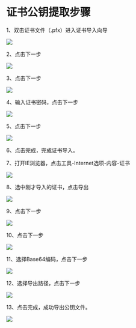 # 证书公钥提取步骤
1、双击证书文件（.pfx）进入证书导入向导

![](%E8%AF%81%E4%B9%A6%E5%85%AC%E9%92%A5%E6%8F%90%E5%8F%96%E6%AD%A5%E9%AA%A4/image_7.jpeg)

2、点击下一步

![](%E8%AF%81%E4%B9%A6%E5%85%AC%E9%92%A5%E6%8F%90%E5%8F%96%E6%AD%A5%E9%AA%A4/image_11.jpeg)

3、点击下一步

![](%E8%AF%81%E4%B9%A6%E5%85%AC%E9%92%A5%E6%8F%90%E5%8F%96%E6%AD%A5%E9%AA%A4/image_6.jpeg)

4、输入证书密码，点击下一步

![](%E8%AF%81%E4%B9%A6%E5%85%AC%E9%92%A5%E6%8F%90%E5%8F%96%E6%AD%A5%E9%AA%A4/image_1.jpeg)

5、点击下一步

![](%E8%AF%81%E4%B9%A6%E5%85%AC%E9%92%A5%E6%8F%90%E5%8F%96%E6%AD%A5%E9%AA%A4/image_12.jpeg)

6、点击完成，完成证书导入。

7、打开IE浏览器，点击工具-Internet选项-内容-证书

![](%E8%AF%81%E4%B9%A6%E5%85%AC%E9%92%A5%E6%8F%90%E5%8F%96%E6%AD%A5%E9%AA%A4/image_4.jpeg)

8、选中刚才导入的证书，点击导出

![](%E8%AF%81%E4%B9%A6%E5%85%AC%E9%92%A5%E6%8F%90%E5%8F%96%E6%AD%A5%E9%AA%A4/image_8.jpeg)

9、点击下一步

![](%E8%AF%81%E4%B9%A6%E5%85%AC%E9%92%A5%E6%8F%90%E5%8F%96%E6%AD%A5%E9%AA%A4/image_5.jpeg)

10、点击下一步

![](%E8%AF%81%E4%B9%A6%E5%85%AC%E9%92%A5%E6%8F%90%E5%8F%96%E6%AD%A5%E9%AA%A4/image_9.jpeg)

11、选择Base64编码，点击下一步

![](%E8%AF%81%E4%B9%A6%E5%85%AC%E9%92%A5%E6%8F%90%E5%8F%96%E6%AD%A5%E9%AA%A4/image_10.jpeg)

12、选择导出路径，点击下一步

![](%E8%AF%81%E4%B9%A6%E5%85%AC%E9%92%A5%E6%8F%90%E5%8F%96%E6%AD%A5%E9%AA%A4/image_2.jpeg)

13、点击完成，成功导出公钥文件。

![](%E8%AF%81%E4%B9%A6%E5%85%AC%E9%92%A5%E6%8F%90%E5%8F%96%E6%AD%A5%E9%AA%A4/image_3.jpeg)